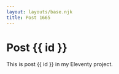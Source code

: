 ```yaml
---
layout: layouts/base.njk
title: Post 1665
---
```


# Post {{ id }}

This is post {{ id }} in my Eleventy project.

